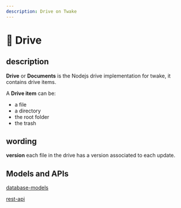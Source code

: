 ```yaml
---
description: Drive on Twake
---
```


# 📁 Drive

## description

**Drive** or **Documents** is the Nodejs drive implementation for twake, it contains drive items.

A **Drive item** can be:

- a file
- a directory
- the root folder
- the trash

## wording

**version** each file in the drive has a version associated to each update.

## Models and APIs

[database-models](database-models.md)

[rest-api](rest-apis.md)
